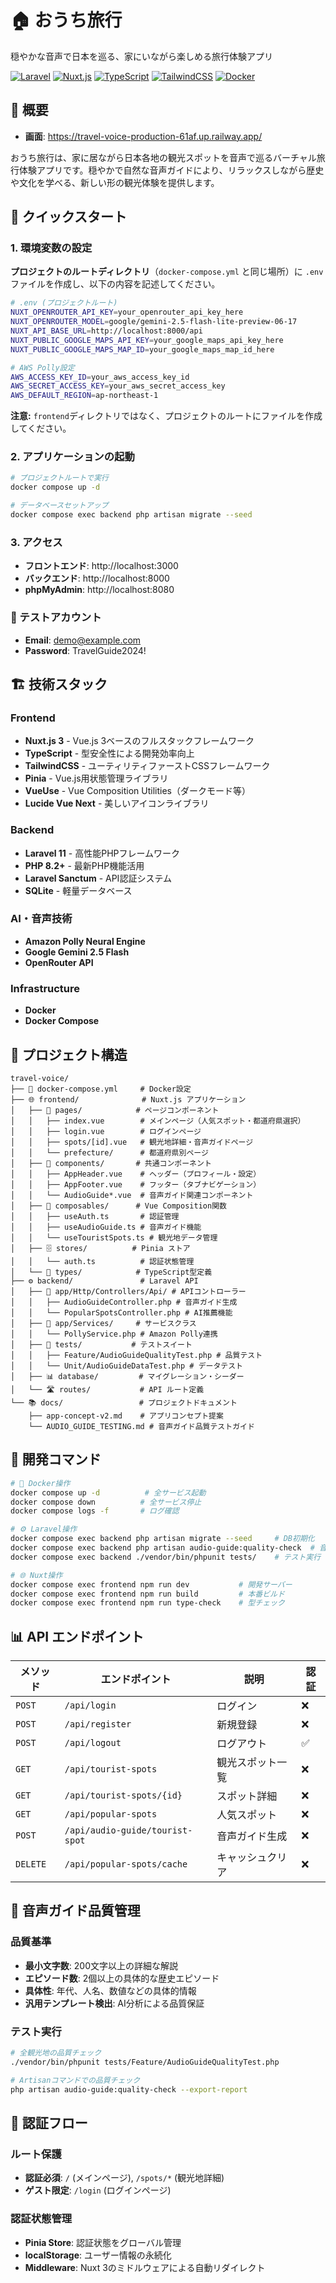 # 🏠 おうち旅行

穏やかな音声で日本を巡る、家にいながら楽しめる旅行体験アプリ

[![Laravel](https://img.shields.io/badge/Laravel-11.x-red.svg)](https://laravel.com/)
[![Nuxt.js](https://img.shields.io/badge/Nuxt.js-3.x-green.svg)](https://nuxt.com/)
[![TypeScript](https://img.shields.io/badge/TypeScript-5.x-blue.svg)](https://www.typescriptlang.org/)
[![TailwindCSS](https://img.shields.io/badge/TailwindCSS-3.x-blue.svg)](https://tailwindcss.com/)
[![Docker](https://img.shields.io/badge/Docker-Ready-blue.svg)](https://www.docker.com/)

## 🌟 概要

- **画面**: https://travel-voice-production-61af.up.railway.app/

おうち旅行は、家に居ながら日本各地の観光スポットを音声で巡るバーチャル旅行体験アプリです。穏やかで自然な音声ガイドにより、リラックスしながら歴史や文化を学べる、新しい形の観光体験を提供します。

## 🚀 クイックスタート

### 1. 環境変数の設定

**プロジェクトのルートディレクトリ**（`docker-compose.yml` と同じ場所）に `.env` ファイルを作成し、以下の内容を記述してください。

```bash
# .env (プロジェクトルート)
NUXT_OPENROUTER_API_KEY=your_openrouter_api_key_here
NUXT_OPENROUTER_MODEL=google/gemini-2.5-flash-lite-preview-06-17
NUXT_API_BASE_URL=http://localhost:8000/api
NUXT_PUBLIC_GOOGLE_MAPS_API_KEY=your_google_maps_api_key_here
NUXT_PUBLIC_GOOGLE_MAPS_MAP_ID=your_google_maps_map_id_here

# AWS Polly設定
AWS_ACCESS_KEY_ID=your_aws_access_key_id
AWS_SECRET_ACCESS_KEY=your_aws_secret_access_key
AWS_DEFAULT_REGION=ap-northeast-1
```

**注意:** `frontend`ディレクトリではなく、プロジェクトのルートにファイルを作成してください。

### 2. アプリケーションの起動

```bash
# プロジェクトルートで実行
docker compose up -d

# データベースセットアップ
docker compose exec backend php artisan migrate --seed
```

### 3. アクセス

- **フロントエンド**: http://localhost:3000 
- **バックエンド**: http://localhost:8000  
- **phpMyAdmin**: http://localhost:8080

### 🔑 テストアカウント

- **Email**: demo@example.com
- **Password**: TravelGuide2024!

## 🏗️ 技術スタック

### Frontend
- **Nuxt.js 3** - Vue.js 3ベースのフルスタックフレームワーク
- **TypeScript** - 型安全性による開発効率向上
- **TailwindCSS** - ユーティリティファーストCSSフレームワーク
- **Pinia** - Vue.js用状態管理ライブラリ
- **VueUse** - Vue Composition Utilities（ダークモード等）
- **Lucide Vue Next** - 美しいアイコンライブラリ

### Backend
- **Laravel 11** - 高性能PHPフレームワーク
- **PHP 8.2+** - 最新PHP機能活用
- **Laravel Sanctum** - API認証システム
- **SQLite** - 軽量データベース

### AI・音声技術
- **Amazon Polly Neural Engine**
- **Google Gemini 2.5 Flash**
- **OpenRouter API**

### Infrastructure
- **Docker**
- **Docker Compose**

## 📁 プロジェクト構造

```
travel-voice/
├── 🔧 docker-compose.yml     # Docker設定
├── 🌐 frontend/              # Nuxt.js アプリケーション
│   ├── 📄 pages/            # ページコンポーネント
│   │   ├── index.vue        # メインページ（人気スポット・都道府県選択）
│   │   ├── login.vue        # ログインページ
│   │   ├── spots/[id].vue   # 観光地詳細・音声ガイドページ
│   │   └── prefecture/      # 都道府県別ページ
│   ├── 🧩 components/       # 共通コンポーネント
│   │   ├── AppHeader.vue    # ヘッダー（プロフィール・設定）
│   │   ├── AppFooter.vue    # フッター（タブナビゲーション）
│   │   └── AudioGuide*.vue  # 音声ガイド関連コンポーネント
│   ├── 🔧 composables/      # Vue Composition関数
│   │   ├── useAuth.ts       # 認証管理
│   │   ├── useAudioGuide.ts # 音声ガイド機能
│   │   └── useTouristSpots.ts # 観光地データ管理
│   ├── 🗄️ stores/          # Pinia ストア
│   │   └── auth.ts          # 認証状態管理
│   └── 📝 types/            # TypeScript型定義
├── ⚙️ backend/               # Laravel API
│   ├── 🎯 app/Http/Controllers/Api/ # APIコントローラー
│   │   ├── AudioGuideController.php # 音声ガイド生成
│   │   └── PopularSpotsController.php # AI推薦機能
│   ├── 🎵 app/Services/     # サービスクラス
│   │   └── PollyService.php # Amazon Polly連携
│   ├── 🧪 tests/           # テストスイート
│   │   ├── Feature/AudioGuideQualityTest.php # 品質テスト
│   │   └── Unit/AudioGuideDataTest.php # データテスト
│   ├── 📊 database/         # マイグレーション・シーダー
│   └── 🛣️ routes/           # API ルート定義
└── 📚 docs/                 # プロジェクトドキュメント
    ├── app-concept-v2.md    # アプリコンセプト提案
    └── AUDIO_GUIDE_TESTING.md # 音声ガイド品質テストガイド
```

## 🔧 開発コマンド

```bash
# 🐳 Docker操作
docker compose up -d          # 全サービス起動
docker compose down          # 全サービス停止
docker compose logs -f       # ログ確認

# ⚙️ Laravel操作
docker compose exec backend php artisan migrate --seed     # DB初期化
docker compose exec backend php artisan audio-guide:quality-check  # 音声品質チェック
docker compose exec backend ./vendor/bin/phpunit tests/    # テスト実行

# 🌐 Nuxt操作
docker compose exec frontend npm run dev           # 開発サーバー
docker compose exec frontend npm run build         # 本番ビルド
docker compose exec frontend npm run type-check    # 型チェック
```

## 📊 API エンドポイント

| メソッド | エンドポイント | 説明 | 認証 |
|---|---|---|---|
| `POST` | `/api/login` | ログイン | ❌ |
| `POST` | `/api/register` | 新規登録 | ❌ |
| `POST` | `/api/logout` | ログアウト | ✅ |
| `GET` | `/api/tourist-spots` | 観光スポット一覧 | ❌ |
| `GET` | `/api/tourist-spots/{id}` | スポット詳細 | ❌ |
| `GET` | `/api/popular-spots` | 人気スポット | ❌ |
| `POST` | `/api/audio-guide/tourist-spot` | 音声ガイド生成 | ❌ |
| `DELETE` | `/api/popular-spots/cache` | キャッシュクリア | ❌ |

## 🎯 音声ガイド品質管理

### 品質基準
- **最小文字数**: 200文字以上の詳細な解説
- **エピソード数**: 2個以上の具体的な歴史エピソード
- **具体性**: 年代、人名、数値などの具体的情報
- **汎用テンプレート検出**: AI分析による品質保証

### テスト実行
```bash
# 全観光地の品質チェック
./vendor/bin/phpunit tests/Feature/AudioGuideQualityTest.php

# Artisanコマンドでの品質チェック
php artisan audio-guide:quality-check --export-report
```

## 🎯 認証フロー

### ルート保護
- **認証必須**: `/` (メインページ), `/spots/*` (観光地詳細)
- **ゲスト限定**: `/login` (ログインページ)

### 認証状態管理
- **Pinia Store**: 認証状態をグローバル管理
- **localStorage**: ユーザー情報の永続化
- **Middleware**: Nuxt 3のミドルウェアによる自動リダイレクト
